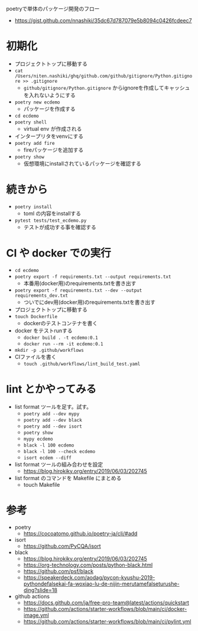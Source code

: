 poetryで単体のパッケージ開発のフロー

- https://gist.github.com/nnashiki/35dc67d787079e5b8094c0426fcdeec7

# 初期化
- プロジェクトトップに移動する
- `cat /Users/niten.nashiki/ghq/github.com/github/gitignore/Python.gitignore >> .gitignore`
    - `github/gitignore/Python.gitignore` からignoreを作成してキャッシュを入れないようにする
- `poetry new ecdemo`
   - パッケージを作成する
- `cd ecdemo`
- `poetry shell`
    - virtual env が作成される
- インタープリタをvenvにする
- `poetry add fire`
    - fireパッケージを追加する
- `poetry show`
    - 仮想環境にinstallされているパッケージを確認する

# 続きから
- `poetry install`
   - toml の内容をinstallする
- `pytest tests/test_ecdemo.py`
    - テストが成功する事を確認する

# CI や docker での実行

- `cd ecdemo`
- `poetry export -f requirements.txt --output requirements.txt`
    - 本番用(docker用)のrequirements.txtを書き出す
- `poetry export -f requirements.txt --dev --output requirements_dev.txt`
    - ついでにdev用(docker用)のrequirements.txtを書き出す
- プロジェクトトップに移動する
- `touch Dockerfile`
    - dockerのテストコンテナを書く
- docker をテストrunする
    - `docker build . -t ecdemo:0.1`
    - `docker run --rm -it ecdemo:0.1`
- `mkdir -p .github/workflows`
- CIファイルを書く
   - `touch .github/workflows/lint_build_test.yaml`

# lint とかやってみる
- list format ツールを足す。試す。
   - `poetry add --dev mypy`
   - `poetry add --dev black`
   - `poetry add --dev isort`
   - `poetry show`
   - `mypy ecdemo`
   - `black -l 100 ecdemo`
   - `black -l 100 --check ecdemo`
   - `isort ecdem --diff`
- list format ツールの組み合わせを設定
    - https://blog.hirokiky.org/entry/2019/06/03/202745
- list format のコマンドを Makefile にまとめる
    - touch Makefile

# 参考
- poetry
    - https://cocoatomo.github.io/poetry-ja/cli/#add
- isort
    - https://github.com/PyCQA/isort
- black
    - https://blog.hirokiky.org/entry/2019/06/03/202745
    - https://org-technology.com/posts/python-black.html
    - https://github.com/psf/black
    - https://speakerdeck.com/aodag/pycon-kyushu-2019-pythondefalsekai-fa-woxiao-lu-de-nijin-merutamefalseturushe-ding?slide=18
- github actions
    - https://docs.github.com/ja/free-pro-team@latest/actions/quickstart
    - https://github.com/actions/starter-workflows/blob/main/ci/docker-image.yml
    - https://github.com/actions/starter-workflows/blob/main/ci/pylint.yml

